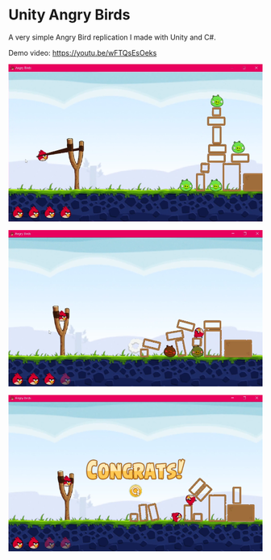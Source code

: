 # Unity Angry Birds
 A very simple Angry Bird replication I made with Unity and C#.

 Demo video: https://youtu.be/wFTQsEsOeks

![image](images/image1.png)

![image](images/image2.png)

![image](images/image3.png)
